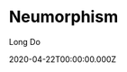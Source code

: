 ---
title: Neumorphism
github: https://github.com/longpdo/neumorphism
demo: https://longpdo.github.io/neumorphism/
author: Long Do
date: 2020-04-22T00:00:00.000Z
ssg:
  - Jekyll
cms:
  - Markdown
css:
  - SCSS
archetype:
  - Portfolio
description: >-
  Neumorphism designed Jekyll theme for personal websites, portfolios and
  resumes.
draft: false
publish_date: '2020-04-10T21:08:01Z'
update_date: '2022-05-25T22:17:08Z'
github_star: 249
github_fork: 410
---